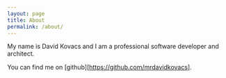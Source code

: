 ```yaml
---
layout: page
title: About
permalink: /about/
---
```


My name is David Kovacs and I am a professional software developer and architect.

You can find me on [github][https://github.com/mrdavidkovacs].
